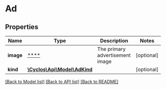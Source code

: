 # Ad

## Properties
Name | Type | Description | Notes
------------ | ------------- | ------------- | -------------
**image** | [****](.md) | The primary advertisement image | [optional] 
**kind** | [**\Cyclos\Api\Model\AdKind**](AdKind.md) |  | [optional] 

[[Back to Model list]](../../README.md#documentation-for-models) [[Back to API list]](../../README.md#documentation-for-api-endpoints) [[Back to README]](../../README.md)

